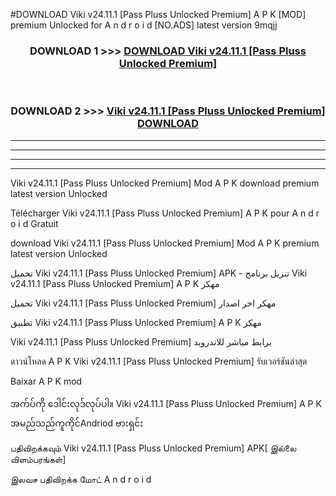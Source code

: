 #DOWNLOAD Viki v24.11.1  [Pass Pluss Unlocked Premium] A P K [MOD] premium Unlocked for A n d r o i d [NO.ADS] latest version 9mqjj



<div align="center">

<h3>DOWNLOAD 1 >>> <a href="https://teeasianyam.web.app?sq=Viki v24.11.1  [Pass Pluss Unlocked Premium]">DOWNLOAD Viki v24.11.1  [Pass Pluss Unlocked Premium] </a></h3><br>

<h3>DOWNLOAD 2 >>> <a href="https://teeasianyam.web.app?sq=Viki v24.11.1  [Pass Pluss Unlocked Premium] ">Viki v24.11.1  [Pass Pluss Unlocked Premium]  DOWNLOAD </a></h3>

</div>


----------------------------------------------------------

----------------------------------------------------------

----------------------------------------------------------

----------------------------------------------------------


Viki v24.11.1  [Pass Pluss Unlocked Premium]  Mod A P K download premium latest version Unlocked

Télécharger Viki v24.11.1  [Pass Pluss Unlocked Premium]  A P K pour A n d r o i d Gratuit

download Viki v24.11.1  [Pass Pluss Unlocked Premium]  Mod A P K premium latest version Unlocked

تحميل Viki v24.11.1  [Pass Pluss Unlocked Premium]  APK - تنزيل برنامج Viki v24.11.1  [Pass Pluss Unlocked Premium]  A P K مهكر

تحميل Viki v24.11.1  [Pass Pluss Unlocked Premium]  مهكر اخر اصدار

تطبيق Viki v24.11.1  [Pass Pluss Unlocked Premium]  A P K مهكر

Viki v24.11.1  [Pass Pluss Unlocked Premium]  برابط مباشر للاندرويد

ดาวน์โหลด A P K Viki v24.11.1  [Pass Pluss Unlocked Premium]  รับเวอร์ชันล่าสุด

Baixar A P K mod

အက်ပ်ကို ဒေါင်းလုဒ်လုပ်ပါ။ Viki v24.11.1  [Pass Pluss Unlocked Premium]  A P K အမည်သည်ကူကိုင်Andriod ဗားရှင်း

பதிவிறக்கவும் Viki v24.11.1  [Pass Pluss Unlocked Premium]  APK[ இல்லை விளம்பரங்கள்] 
 
இலவச பதிவிறக்க மோட் A n d r o i d




